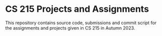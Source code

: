 # CS 215 Projects and Assignments

This repository contains source code, submissions and commit script for the assignments and projects given in CS 215 in Autumn 2023. 
